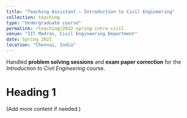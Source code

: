 ```yaml
---
title: "Teaching Assistant – Introduction to Civil Engineering"
collection: teaching
type: "Undergraduate course"
permalink: /teaching/2022-spring-intro-civil
venue: "IIT Madras, Civil Engineering Department"
date: Spring 2021 
location: "Chennai, India"
---
```


Handled **problem solving sessions** and **exam paper correction** for the *Introduction to Civil Engineering* course.

Heading 1
======
(Add more content if needed.)